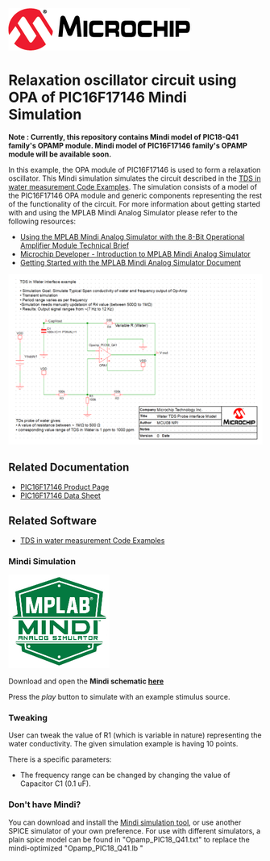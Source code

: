 ![Microchip logo](images/microchip.png)

# Relaxation oscillator circuit using OPA of PIC16F17146 Mindi Simulation

**Note : Currently, this repository contains Mindi model of PIC18-Q41 family's OPAMP module. Mindi model of PIC16F17146 family's OPAMP module will be available soon.**

In this example, the OPA module of PIC16F17146 is used to form a relaxation oscillator. This Mindi simulation simulates the circuit described in the [TDS in water measurement Code Examples](https://github.com/microchip-pic-avr-examples/pic16f17146-water-tds-measurement-mplab-mcc). The simulation consists of a model of the PIC16F17146 OPA module and generic components representing the rest of the functionality of the circuit.
For more information about getting started with and using the MPLAB Mindi Analog Simulator please refer to the following resources:
- [Using the MPLAB Mindi Analog Simulator with the 8-Bit Operational Amplifier Module Technical Brief](https://www.microchip.com/DS90003293)
- [Microchip Developer - Introduction to MPLAB Mindi Analog Simulator](https://www.microchipdeveloper.com/mindi:mindi-analog-simulator-introduction)
- [Getting Started with the MPLAB Mindi Analog Simulator Document](https://www.microchip.com/DS50002564)

![Circuit](images/ExampleCircuit.svg)

## Related Documentation

* [PIC16F17146 Product Page](https://www.microchip.com/en-us/product/PIC16F17146)
* [PIC16F17146 Data Sheet](https://www.microchip.com/DS40002343)

## Related Software
* [TDS in water measurement Code Examples](https://github.com/microchip-pic-avr-examples/pic16f17146-water-tds-measurement-mplab-mcc)

### Mindi Simulation
![Mindi](images/mplab-mindi-analog-simulator.png)

Download and open the **Mindi schematic [here](https://github.com/microchip-pic-avr-examples/pic16f17146-relaxation-oscillator-circuit-using-OPA-mindi/releases/latest)**

Press the _play_ button to simulate with an example stimulus source.

### Tweaking
User can tweak the value of R1 (which is variable in nature) representing the water conductivity. The given simulation example is having 10 points.

There is a specific parameters: 
* The frequency range can be changed by changing the value of Capacitor C1 (0.1 uF). 

### Don't have Mindi?
You can download and install the [Mindi simulation tool](https://www.microchip.com/mplab/mplab-mindi), or use another SPICE simulator of your own preference. For use with different simulators, a plain spice model can be found in "Opamp_PIC18_Q41.txt" to replace the mindi-optimized "Opamp_PIC18_Q41.lb "